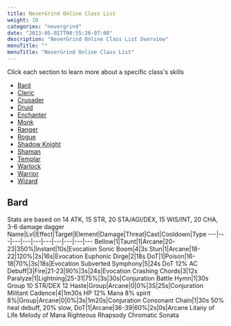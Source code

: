 ```yaml
---
title: NeverGrind Online Class List
weight: 10
categories: "nevergrind"
date: "2023-05-027T00:55:26-07:00"
description: "NeverGrind Online Class List Overview"
menuTitle: ""
menuTitle: "NeverGrind Online Class List"
---
```


Click each section to learn more about a specific class's skills

- [Bard](#Bard)
- [Cleric](#Cleric)
- [Crusader](#Crusader)
- [Druid](#Druid)
- [Enchanter](#Enchanter)
- [Monk](#Monk)
- [Ranger](#Ranger)
- [Rogue](#Rogue)
- [Shadow Knight](#Knight)
- [Shaman](#Shaman)
- [Templar](#Templar)
- [Warlock](#Warlock)
- [Warrior](#Warrior)
- [Wizard](#Wizard)


<!--more-->

## Bard

Stats are based on 14 ATK, 15 STR, 20 STA/AGI/DEX, 15 WIS/INT, 20 CHA, 3-6 damage dagger
Name|Lvl|Effect|Target|Element|Damage|Threat|Cast|Cooldown|Type
---|---|---|---|---|---|---|---|---|---
Bellow|1|Taunt|1|Arcane|20-23|350%|Instant|10s|Evocation
Sonic Boom|4|3s Stun|1|Arcane|18-22|120%|2s|16s|Evocation
Euphonic Dirge|2|18s DoT|1|Poison|16-18|70%|3s|18s|Evocation
Subverted Symphony|5|24s DoT 12% AC Debuff|3|Fire|21-23|90%|3s|24s|Evocation
Crashing Chords|3|12s Paralyze|1|Lightning|25-31|75%|3s|30s|Conjuration
Battle Hymn|1|30s Group 10 STR/DEX 12 Haste|Group|Arcane|0|0%|3S|25s|Conjuration
Militant Cadence|4|1m30s HP 12% Mana 8% spirit 8%|Group|Arcane|0|0%|3s|1m20s|Conjuration
Consonant Chain|1|30s 50% heal debuff, 20% slow, DoT|1|Arcane|36-39|60%|2s|0s|Arcane
Litany of Life
Melody of Mana
Righteous Rhapsody
Chromatic Sonata